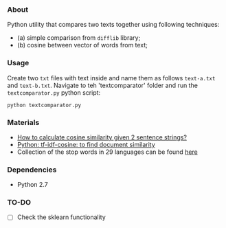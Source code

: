 ### About

Python utility that compares two texts together using following techniques:

* (a) simple comparison from ```difflib``` library;
* (b) cosine between vector of words from text;

### Usage

Create two ```txt``` files with text inside and name them as follows ```text-a.txt``` and ```text-b.txt```.
Navigate to teh 'textcomparator' folder and run the ```textcomparator.py``` python script:
```
python textcomparator.py
```

### Materials

* [How to calculate cosine similarity given 2 sentence strings?](http://stackoverflow.com/questions/15173225/how-to-calculate-cosine-similarity-given-2-sentence-strings-python)
* [Python: tf-idf-cosine: to find document similarity](http://stackoverflow.com/questions/12118720/python-tf-idf-cosine-to-find-document-similarity/18914884#18914884)
* Collection of the stop words in 29 languages can be found [here](https://code.google.com/p/stop-words/)

### Dependencies

* Python 2.7

### TO-DO

* [ ] Check the sklearn functionality
